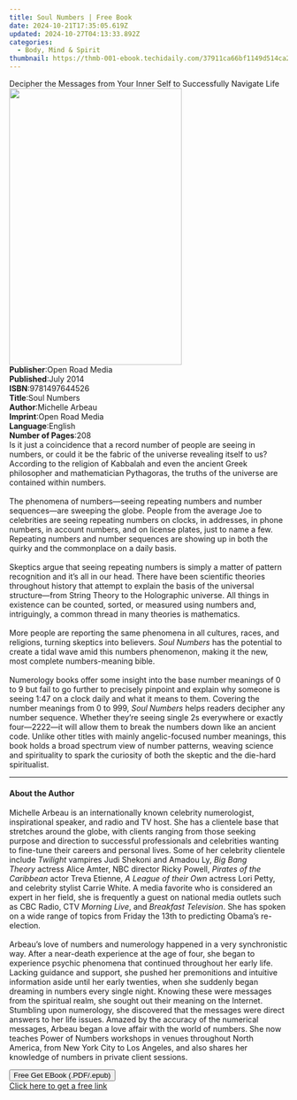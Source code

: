 ```yaml
---
title: Soul Numbers | Free Book
date: 2024-10-21T17:35:05.619Z
updated: 2024-10-27T04:13:33.892Z
categories:
  - Body, Mind & Spirit
thumbnail: https://thmb-001-ebook.techidaily.com/37911ca66bf1149d514ca20c1a1ea5e277f7560e9883b999b9dc8d4880a49dec.jpg
---
```

<main id="book-container">
  <div class="flex flex-col">
    <div class="book-brief flex-1 py-6 px-4 sm:p-6 md:py-10 md:px-8">
      <!-- brief-->
      <div class="book-brief-main">
        Decipher the Messages from Your Inner Self to Successfully Navigate Life
      </div>
    </div>
    <div
      class="book-meta-info flex-1 grid gap-4 col-start-1 col-end-3 row-start-1 sm:mb-6 sm:grid-cols-4 lg:gap-6 lg:col-start-2 lg:row-end-6 lg:row-span-6 lg:mb-0"
    >
      <div
        class="book-meta-info-left place-content-center mt-4 p-4 text-sm leading-6 col-start-2 col-span-2 dark:text-slate-400"
      >
        <img
          class="w-full h-500 object-cover rounded-lg sm:h-255 sm:col-span-2 lg:col-span-full"
          src="https://img-001-ebook.techidaily.com/e72a3e109a799f588c4facf109304f75baf8c9a85ace12b079ab1cb1e49799e9.jpg"
          alt=""
          width="312"
          height="500"
        />
      </div>
      <div
        class="book-meta-info-right mt-2 col-start-1 row-start-2 col-span-3 self-center"
      >
        <!-- meta data  -->
        <div class="flex flex-col px-4 md:px-8">
          <div class="flex-1">
            <strong>Publisher</strong>:<span class="px-2">Open Road Media</span>
          </div>
          <div class="flex-1">
            <strong>Published</strong>:<span class="px-2">July 2014</span>
          </div>
          <div class="flex-1">
            <strong>ISBN</strong>:<span class="px-2">9781497644526</span>
          </div>
          <div class="flex-1">
            <strong>Title</strong>:<span class="px-2">Soul Numbers</span>
          </div>
          <div class="flex-1">
            <strong>Author</strong>:<span class="px-2">Michelle Arbeau</span>
          </div>
          <div class="flex-1">
            <strong>Imprint</strong>:<span class="px-2">Open Road Media</span>
          </div>
          <div class="flex-1">
            <strong>Language</strong>:<span class="px-2">English</span>
          </div>
          <div class="flex-1">
            <strong>Number of Pages</strong>:<span class="px-2">208</span>
          </div>
        </div>
      </div>
    </div>
    <div class="book-description flex-1 py-6 px-4 sm:p-6 md:py-10 md:px-8">
      <div class="book-description-main">
        <div accordion-content="" id="description">
          Is it just a coincidence that a record number of people are seeing in
          numbers, or could it be the fabric of the universe revealing itself to
          us? According to the religion of Kabbalah and even the ancient Greek
          philosopher and mathematician Pythagoras, the truths of the universe
          are contained within numbers.<br /><br />
          The phenomena of numbers—seeing repeating numbers and number
          sequences—are sweeping the globe. People from the average Joe to
          celebrities are seeing repeating numbers on clocks, in addresses, in
          phone numbers, in account numbers, and on license plates, just to name
          a few. Repeating numbers and number sequences are showing up in both
          the quirky and the commonplace on a daily basis.<br /><br />
          Skeptics argue that seeing repeating numbers is simply a matter of
          pattern recognition and it’s all in our head. There have been
          scientific theories throughout history that attempt to explain the
          basis of the universal structure—from String Theory to the Holographic
          universe. All things in existence can be counted, sorted, or measured
          using numbers and, intriguingly, a common thread in many theories is
          mathematics.<br /><br />
          More people are reporting the same phenomena in all cultures, races,
          and religions, turning skeptics into believers.&nbsp;<i
            >Soul Numbers</i
          >&nbsp;has the potential to create a tidal wave amid this numbers
          phenomenon, making it the new, most complete numbers-meaning bible.<br /><br />
          Numerology books offer some insight into the base number meanings of 0
          to 9 but fail to go further to precisely pinpoint and explain why
          someone is seeing 1:47 on a clock daily and what it means to them.
          Covering the number meanings from 0 to 999,<i>&nbsp;Soul Numbers</i
          >&nbsp;helps readers decipher any number sequence. Whether they’re
          seeing single 2s everywhere or exactly four—2222—it will allow them to
          break the numbers down like an ancient code. Unlike other titles with
          mainly angelic-focused number meanings, this book holds a broad
          spectrum view of number patterns, weaving science and spirituality to
          spark the curiosity of both the skeptic and the die-hard spiritualist.
        </div>
        <div class="accordion-fader"></div>
      </div>
    </div>
    <div class="book-excerpts flex-1 py-6 px-4 sm:p-6 md:py-10 md:px-8">
      <!-- excerpts-->
      <div class="book-excerpts-main">
        <hr />
        <h4 class="placeholder placeholder-heading">
          <span>About the Author</span>
        </h4>
        <p>
          Michelle Arbeau is an internationally known celebrity numerologist,
          inspirational speaker, and radio and TV host. She has a clientele base
          that stretches around the globe, with clients ranging from those
          seeking purpose and direction to successful professionals and
          celebrities wanting to fine-tune their careers and personal lives.
          Some of her celebrity clientele
          include&nbsp;<i>Twilight</i>&nbsp;vampires Judi Shekoni and Amadou
          Ly,&nbsp;<i>Big Bang Theory</i>&nbsp;actress Alice Amter, NBC director
          Ricky Powell,&nbsp;<i>Pirates of the Caribbean</i>&nbsp;actor Treva
          Etienne,&nbsp;<i>A League of their Own</i>&nbsp;actress Lori Petty,
          and celebrity stylist Carrie White. A media favorite who is considered
          an expert in her field, she is frequently a guest on national media
          outlets such as CBC Radio, CTV&nbsp;<i>Morning Live</i>, and&nbsp;<i
            >Breakfast Television</i
          >. She has spoken on a wide range of topics from Friday the 13th to
          predicting Obama’s re-election.<br /><br />Arbeau’s love of numbers
          and numerology happened in a very synchronistic way. After a
          near-death experience at the age of four, she began to experience
          psychic phenomena that continued throughout her early life. Lacking
          guidance and support, she pushed her premonitions and intuitive
          information aside until her early twenties, when she suddenly began
          dreaming in numbers every single night. Knowing these were messages
          from the spiritual realm, she sought out their meaning on the
          Internet. Stumbling upon numerology, she discovered that the messages
          were direct answers to her life issues. Amazed by the accuracy of the
          numerical messages, Arbeau began a love affair with the world of
          numbers. She now teaches Power of Numbers workshops in venues
          throughout North America, from New York City to Los Angeles, and also
          shares her knowledge of numbers in private client sessions.<br />
        </p>
      </div>
    </div>
    <div
      class="book-about-author flex-1 py-6 px-4 sm:p-6 md:py-10 md:px-8"
    ></div>
    <div class="book-free-get flex-1 py-6 px-4 sm:p-6 md:py-10 md:px-8">
      <button
        id="btn-free-get"
        class="bg-blue-500 hover:bg-blue-700 text-white font-bold py-2 px-4 rounded"
      >
        Free Get EBook (.PDF/.epub)
      </button>
      <div id="countdown-display" class="px-2 text-lg mt-2"></div>
      <a
        id="free-link"
        class="hidden bg-blue-500 hover:bg-blue-700 text-white font-bold py-2 px-4 rounded"
        href="https://www.ebooks.com/en-us/book/1736609/soul-numbers/michelle-arbeau/"
        target="_blank"
        >Click here to get a free link</a
      >
    </div>
    <script>
      let countdownTime = 0;
      let countdownInterval = null;
      document
        .getElementById('btn-free-get')
        .addEventListener('click', startCountdown);
      function startCountdown() {
        countdownTime = new Date().getTime() + 60000 * 3;
        countdownInterval = setInterval(updateCountdown, 1000);
        document.getElementById('btn-free-get').disabled = true;
        document
          .getElementById('btn-free-get')
          .classList.add('bg-gray-500', 'cursor-not-allowed');
      }
      function updateCountdown() {
        let currentTime = new Date().getTime();
        let timeLeft = countdownTime - currentTime;
        let secondsLeft = Math.floor(timeLeft / 1000);
        document.getElementById('countdown-display').innerHTML =
          `Remaining time: ${secondsLeft} seconds.`;
        if (secondsLeft <= 0) {
          clearInterval(countdownInterval);
          document.getElementById('btn-free-get').classList.add('hidden');
          document.getElementById('free-link').classList.remove('hidden');
          document.getElementById('countdown-display').innerHTML = '';
        }
      }
    </script>
  </div>
</main>

<ins class="adsbygoogle"
      style="display:block"
      data-ad-client="ca-pub-7571918770474297"
      data-ad-slot="8358498916"
      data-ad-format="auto"
      data-full-width-responsive="true"></ins>
    